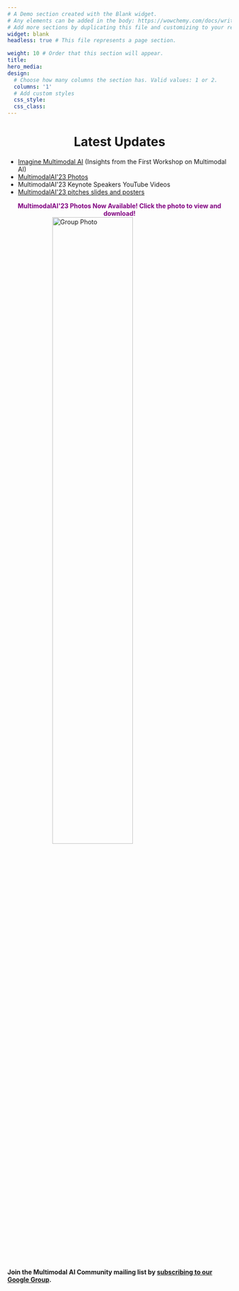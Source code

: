 ```yaml
---
# A Demo section created with the Blank widget.
# Any elements can be added in the body: https://wowchemy.com/docs/writing-markdown-latex/
# Add more sections by duplicating this file and customizing to your requirements.
widget: blank
headless: true # This file represents a page section.

weight: 10 # Order that this section will appear.
title:
hero_media: 
design:
  # Choose how many columns the section has. Valid values: 1 or 2.
  columns: '1'
  # Add custom styles
  css_style:
  css_class:
---
```

<center><h1>Latest Updates</h1></center>
<ul class="updates">
    <li><a href="https://medium.com/@haipinglu/imagine-multimodal-ai-7eb4ef47f2ab">Imagine Multimodal AI</a> (Insights from the First Workshop on Multimodal AI)</li>
    <li><a href="https://drive.google.com/drive/u/1/folders/1Mm3spa4EVAKJCJnoJpizEaP7MiP71o4Q">MultimodalAI'23 Photos</a></li>
    <li>MultimodalAI'23 Keynote Speakers YouTube Videos</li>
    <li><a href="https://drive.google.com/drive/u/1/folders/1lKE-QLKiSYqIft8GixFe-vITzjIYYn4p">MultimodalAI'23 pitches slides and posters</a></li>
</ul>


<p style="color: purple; text-align: center; margin-bottom: 0px; font-weight: bold;">MultimodalAI'23 Photos Now Available! Click the photo to view and download!</p>
<a href="https://drive.google.com/drive/folders/1Mm3spa4EVAKJCJnoJpizEaP7MiP71o4Q?usp=sharing">
    <img src="media/group_photo.JPG" alt="Group Photo" style="display: block; margin-left: auto; margin-right: auto; width: 60%; margin-bottom: 15px;">
</a>

<b> Join the Multimodal AI Community mailing list by [subscribing to our Google Group](https://groups.google.com/a/sheffield.ac.uk/g/multimodal-ai-community-group).</b>
